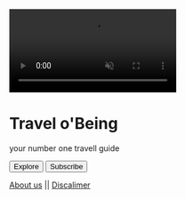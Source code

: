 <!DOCTYPE html>
<html lang="en">
  <head>
    <meta charset="UTF-8" />
    <meta name="viewport" content="width=device-width, initial-scale=1.0" />
    <meta http-equiv="X-UA-Compatible" content="ie=edge" />
    <link
      href="https://fonts.googleapis.com/css?family=Dosis:300,400,700"
      rel="stylesheet"
    />
    <link rel="stylesheet" href="pg1sty.css" />
    <title>mysite.com</title>
 
  </head>

  <body>

  <video autoplay muted loop id="myVideo">
  <source src="video3.mp4" type="video/mp4">
  
</video>
	<div class="container">
	   <div class="banner">
	     <h1>Travel<span> o'Being</span></h1>
	     <p> your number one travell guide</p>
	    <button type="button" 
	class="btn-left">Explore</button>
                     <button type="button" 
	class="btn-right">Subscribe</button>
	   </div>
	</div>
<style>

</style>

<div class="footer">
  <p><a href="page-2.html">About us</a>  ||  <a href="#"> Discalimer</a></p>

</div>
  </body>
</html>
